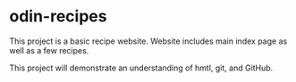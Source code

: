 # odin-recipes

This project is a basic recipe website. Website includes main index page as well as a few recipes. 

This project will demonstrate an understanding of hmtl, git, and GitHub.